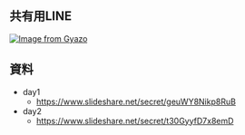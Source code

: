 ## 共有用LINE

[![Image from Gyazo](https://i.gyazo.com/442391ee455fbbdb32623bc353d1a6c9.png)](https://gyazo.com/442391ee455fbbdb32623bc353d1a6c9)

## 資料

- day1
  - https://www.slideshare.net/secret/geuWY8Nikp8RuB
- day2
  - https://www.slideshare.net/secret/t30GyyfD7x8emD
